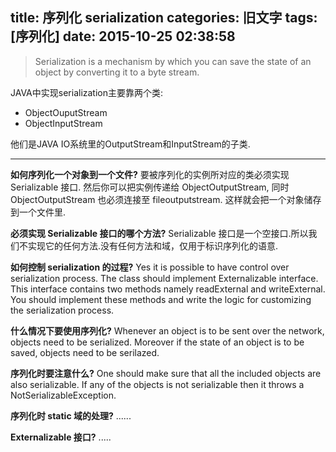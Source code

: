 title: 序列化 serialization
categories: 旧文字
tags: [序列化]
date: 2015-10-25 02:38:58
---
> Serialization is a mechanism by which you can save the state of an
> object by converting it to a byte stream.

JAVA中实现serialization主要靠两个类:

 - ObjectOuputStream
 - ObjectInputStream

他们是JAVA IO系统里的OutputStream和InputStream的子类.


----------
**如何序列化一个对象到一个文件?**
要被序列化的实例所对应的类必须实现 Serializable 接口. 然后你可以把实例传递给 ObjectOutputStream, 同时 ObjectOutputStream 也必须连接至 fileoutputstream. 这样就会把一个对象储存到一个文件里.

**必须实现 Serializable 接口的哪个方法?**
Serializable 接口是一个空接口.所以我们不实现它的任何方法.没有任何方法和域，仅用于标识序列化的语意.

**如何控制 serialization 的过程?**
Yes it is possible to have control over serialization process. The class should implement Externalizable interface. This interface contains two methods namely readExternal and writeExternal. You should implement these methods and write the logic for customizing the serialization process.

**什么情况下要使用序列化?**
Whenever an object is to be sent over the network, objects need to be serialized. Moreover if the state of an object is to be saved, objects need to be serilazed.

**序列化时要注意什么?**
One should make sure that all the included objects are also serializable. If any of the objects is not serializable then it throws a NotSerializableException.

**序列化时 static 域的处理?**
......

**Externalizable 接口?**
.....